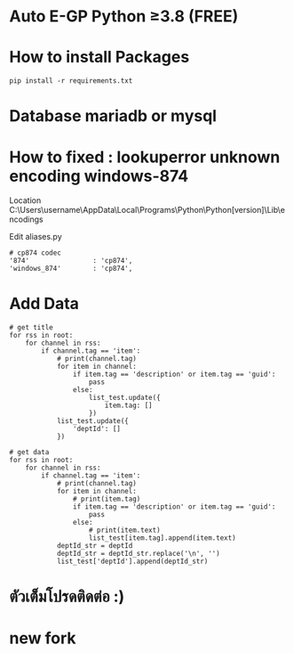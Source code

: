 # Auto E-GP Python ≥3.8 (FREE)

# How to install Packages
    pip install -r requirements.txt

# Database mariadb or mysql


# How to fixed : lookuperror unknown encoding windows-874

Location C:\Users\username\AppData\Local\Programs\Python\Python[version]\Lib\encodings

Edit aliases.py

    # cp874 codec
    '874'                : 'cp874',
    'windows_874'        : 'cp874',


# Add Data

    # get title
    for rss in root:
        for channel in rss:
            if channel.tag == 'item':
                # print(channel.tag)
                for item in channel:
                    if item.tag == 'description' or item.tag == 'guid':
                        pass
                    else:
                        list_test.update({
                            item.tag: []
                        })
                list_test.update({
                    'deptId': []
                })

    # get data
    for rss in root:
        for channel in rss:
            if channel.tag == 'item':
                # print(channel.tag)
                for item in channel:
                    # print(item.tag)
                    if item.tag == 'description' or item.tag == 'guid':
                        pass
                    else:
                        # print(item.text)
                        list_test[item.tag].append(item.text)
                deptId_str = deptId
                deptId_str = deptId_str.replace('\n', '')
                list_test['deptId'].append(deptId_str)


# ตัวเต็มโปรดติดต่อ :)
# new fork
